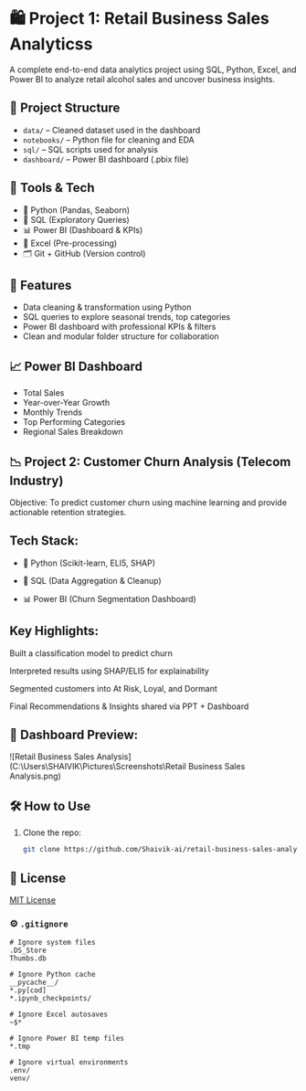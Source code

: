 # 🛍️ Project 1: Retail Business Sales Analyticss

A complete end-to-end data analytics project using SQL, Python, Excel, and Power BI to analyze retail alcohol sales and uncover business insights.

## 📁 Project Structure
 
- `data/` – Cleaned dataset used in the dashboard
- `notebooks/` – Python file for cleaning and EDA
- `sql/` – SQL scripts used for analysis
- `dashboard/` – Power BI dashboard (.pbix file) 


## 🧠 Tools & Tech

- 🐍 Python (Pandas, Seaborn)
- 🧮 SQL (Exploratory Queries)
- 📊 Power BI (Dashboard & KPIs)
- 📁 Excel (Pre-processing)
- 🗂 Git + GitHub (Version control)

## 🚀 Features

- Data cleaning & transformation using Python
- SQL queries to explore seasonal trends, top categories
- Power BI dashboard with professional KPIs & filters
- Clean and modular folder structure for collaboration

## 📈 Power BI Dashboard

- Total Sales
- Year-over-Year Growth
- Monthly Trends
- Top Performing Categories
- Regional Sales Breakdown


## 📉 Project 2: Customer Churn Analysis (Telecom Industry)
Objective:
To predict customer churn using machine learning and provide actionable retention strategies.

## Tech Stack:

- 🐍 Python (Scikit-learn, ELI5, SHAP)

- 🧠 SQL (Data Aggregation & Cleanup)

- 📊 Power BI (Churn Segmentation Dashboard)

## Key Highlights:

Built a classification model to predict churn

Interpreted results using SHAP/ELI5 for explainability

Segmented customers into At Risk, Loyal, and Dormant

Final Recommendations & Insights shared via PPT + Dashboard


## 📸 Dashboard Preview:
![Retail Business Sales Analysis](C:\Users\SHAIVIK\Pictures\Screenshots\Retail Business Sales Analysis.png)

## 🛠 How to Use

1. Clone the repo:
   ```bash
   git clone https://github.com/Shaivik-ai/retail-business-sales-analytics.git


## 📃 License
[MIT License](./LICENSE)


### ⚙️ `.gitignore`

```gitignore
# Ignore system files
.DS_Store
Thumbs.db

# Ignore Python cache
__pycache__/
*.py[cod]
*.ipynb_checkpoints/

# Ignore Excel autosaves
~$*

# Ignore Power BI temp files
*.tmp

# Ignore virtual environments
.env/
venv/
